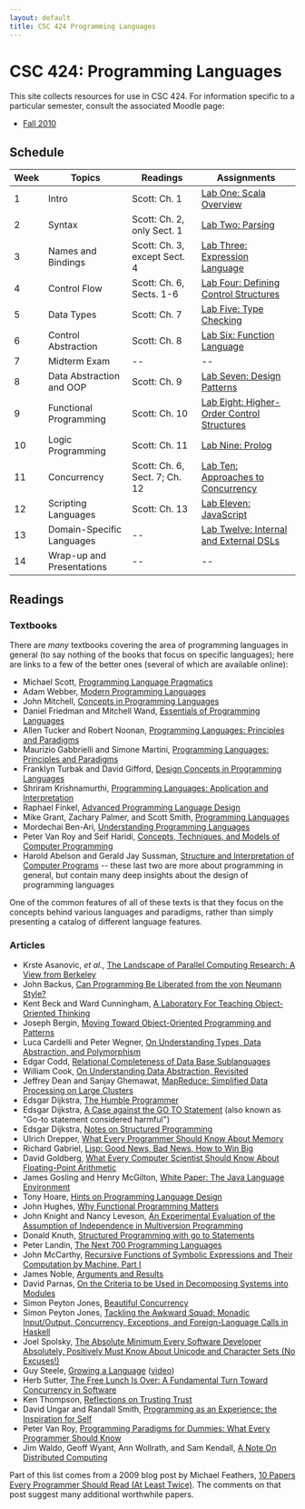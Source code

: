 ```yaml
---
layout: default
title: CSC 424 Programming Languages
---
```

# CSC 424: Programming Languages
This site collects resources for use in CSC 424.  For information specific to a particular semester, consult the associated Moodle page:

* [Fall 2010](http://moodle.depauw.edu/course/view.php?id=6949)

## Schedule
Week | Topics                    | Readings                      | Assignments
---- | ------------------------- | ----------------------------- | -----------
1    | Intro                     | Scott: Ch. 1                  | [Lab One: Scala Overview](labs/Scala.html)
2    | Syntax                    | Scott: Ch. 2, only Sect. 1    | [Lab Two: Parsing](labs/Parsing.html)
3    | Names and Bindings        | Scott: Ch. 3, except Sect. 4  | [Lab Three: Expression Language](labs/Expression.html)
4    | Control Flow              | Scott: Ch. 6, Sects. 1-6      | [Lab Four: Defining Control Structures](labs/Control.html)
5    | Data Types                | Scott: Ch. 7                  | [Lab Five: Type Checking](labs/Types.html)
6    | Control Abstraction       | Scott: Ch. 8                  | [Lab Six: Function Language](labs/Function.html)
7    | Midterm Exam              | --                            | --
8    | Data Abstraction and OOP  | Scott: Ch. 9                  | [Lab Seven: Design Patterns](labs/Patterns.html)
9    | Functional Programming    | Scott: Ch. 10                 | [Lab Eight: Higher-Order Control Structures](labs/HOCS.html)
10   | Logic Programming         | Scott: Ch. 11                 | [Lab Nine: Prolog](labs/Prolog.html)
11   | Concurrency               | Scott: Ch. 6, Sect. 7; Ch. 12 | [Lab Ten: Approaches to Concurrency](labs/Concurrency.html)
12   | Scripting Languages       | Scott: Ch. 13                 | [Lab Eleven: JavaScript](labs/JavaScript.html)
13   | Domain-Specific Languages | --                            | [Lab Twelve: Internal and External DSLs](labs/DSL.html)
14   | Wrap-up and Presentations | --                            | --

## Readings
### Textbooks
There are *many* textbooks covering the area of programming languages in general (to say nothing of the books that focus on specific languages); here are links to a few of the better ones (several of which are available online):

* Michael Scott, [Programming Language Pragmatics](http://www.cs.rochester.edu/~scott/pragmatics/)
* Adam Webber, [Modern Programming Languages](http://www.webber-labs.com/mpl.html)
* John Mitchell, [Concepts in Programming Languages](http://theory.stanford.edu/people/jcm/books/cpl-teaching.html)
* Daniel Friedman and Mitchell Wand, [Essentials of Programming Languages](http://www.eopl3.com/)
* Allen Tucker and Robert Noonan, [Programming Languages: Principles and Paradigms](http://www.bowdoin.edu/~allen/pl/)
* Maurizio Gabbrielli and Simone Martini, [Programming Languages: Principles and Paradigms](http://www.springer.com/computer/book/978-1-84882-913-8)
* Franklyn Turbak and David Gifford, [Design Concepts in Programming Languages](http://mitpress.mit.edu/catalog/item/default.asp?ttype=2&tid=11656)
* Shriram Krishnamurthi, [Programming Languages: Application and Interpretation](http://www.cs.brown.edu/~sk/Publications/Books/ProgLangs/)
* Raphael Finkel, [Advanced Programming Language Design](http://c2.com/cgi/wiki?AdvancedProgrammingLanguageDesign)
* Mike Grant, Zachary Palmer, and Scott Smith, [Programming Languages](http://www.cs.jhu.edu/~scott/pl/book/dist/index.html)
* Mordechai Ben-Ari, [Understanding Programming Languages](http://stwww.weizmann.ac.il/g-cs/benari/books/#upl)
* Peter Van Roy and Seif Haridi, [Concepts, Techniques, and Models of Computer Programming](http://www.info.ucl.ac.be/~pvr/book.html)
* Harold Abelson and Gerald Jay Sussman, [Structure and Interpretation of Computer Programs](http://mitpress.mit.edu/sicp/) -- these last two are more about programming in general, but contain many deep insights about the design of programming languages

One of the common features of all of these texts is that they focus on the concepts behind various languages and paradigms, rather than simply presenting a catalog of different language features.

### Articles
* Krste Asanovic, *et al.*, [The Landscape of Parallel Computing Research: A View from Berkeley](http://www.eecs.berkeley.edu/Pubs/TechRpts/2006/EECS-2006-183.pdf)
* John Backus, [Can Programming Be Liberated from the von Neumann Style?](http://www.thocp.net/biographies/papers/backus_turingaward_lecture.pdf)
* Kent Beck and Ward Cunningham, [A Laboratory For Teaching Object-Oriented Thinking](http://c2.com/doc/oopsla89/paper.html)
* Joseph Bergin, [Moving Toward Object-Oriented Programming and Patterns](http://csis.pace.edu/~bergin/patterns/persongender.html)
* Luca Cardelli and Peter Wegner, [On Understanding Types, Data Abstraction, and Polymorphism](http://citeseerx.ist.psu.edu/viewdoc/download?doi=10.1.1.70.8559&rep=rep1&type=pdf)
* Edgar Codd, [Relational Completeness of Data Base Sublanguages](http://www.cs.berkeley.edu/~christos/classics/Codd72a.pdf)
* William Cook, [On Understanding Data Abstraction, Revisited](http://userweb.cs.utexas.edu/~wcook/Drafts/2009/essay.pdf)
* Jeffrey Dean and Sanjay Ghemawat, [MapReduce: Simplified Data Processing on Large Clusters](http://labs.google.com/papers/mapreduce.html)
* Edsgar Dijkstra, [The Humble Programmer](http://userweb.cs.utexas.edu/~EWD/transcriptions/EWD03xx/EWD340.html)
* Edsgar Dijkstra, [A Case against the GO TO Statement](http://userweb.cs.utexas.edu/users/EWD/ewd02xx/EWD215.PDF) (also known as "Go-to statement considered harmful")
* Edsgar Dijkstra, [Notes on Structured Programming](http://www.cs.utexas.edu/users/EWD/ewd02xx/EWD249.PDF)
* Ulrich Drepper, [What Every Programmer Should Know About Memory](http://people.redhat.com/drepper/cpumemory.pdf)
* Richard Gabriel, [Lisp: Good News, Bad News, How to Win Big](http://www.dreamsongs.com/WIB.html)
* David Goldberg, [What Every Computer Scientist Should Know About Floating-Point Arithmetic](http://docs.sun.com/source/806-3568/ncg_goldberg.html)
* James Gosling and Henry McGilton, [White Paper: The Java Language Environment](http://java.sun.com/docs/white/langenv/)
* Tony Hoare, [Hints on Programming Language Design](http://www.cs.berkeley.edu/~necula/cs263/handouts/hoarehints.pdf)
* John Hughes, [Why Functional Programming Matters](http://www.cs.chalmers.se/~rjmh/Papers/whyfp.html)
* John Knight and Nancy Leveson, [An Experimental Evaluation of the Assumption of Independence in Multiversion Programming](http://citeseerx.ist.psu.edu/viewdoc/download?doi=10.1.1.29.363&rep=rep1&type=pdf)
* Donald Knuth, [Structured Programming with go to Statements](http://pplab.snu.ac.kr/courses/adv_pl05/papers/p261-knuth.pdf)
* Peter Landin, [The Next 700 Programming Languages](http://www.thecorememory.com/Next_700.pdf)
* John McCarthy, [Recursive Functions of Symbolic Expressions and Their Computation by Machine, Part I](http://www-formal.stanford.edu/jmc/recursive/recursive.html)
* James Noble, [Arguments and Results](http://www.laputan.org/pub/patterns/noble/noble.pdf)
* David Parnas, [On the Criteria to be Used in Decomposing Systems into Modules](http://sunnyday.mit.edu/16.355/parnas-criteria.html)
* Simon Peyton Jones, [Beautiful Concurrency](http://research.microsoft.com/en-us/um/people/simonpj/papers/stm/beautiful.pdf)
* Simon Peyton Jones, [Tackling the Awkward Squad: Monadic Input/Output, Concurrency, Exceptions, and Foreign-Language Calls in Haskell](http://research.microsoft.com/en-us/um/people/simonpj/papers/marktoberdorf/mark.pdf)
* Joel Spolsky, [The Absolute Minimum Every Software Developer Absolutely, Positively Must Know About Unicode and Character Sets (No Excuses!)](http://www.joelonsoftware.com/printerFriendly/articles/Unicode.html)
* Guy Steele, [Growing a Language](http://citeseerx.ist.psu.edu/viewdoc/download?doi=10.1.1.10.1635&rep=rep1&type=pdf) ([video](http://video.google.com/videoplay?docid=-8860158196198824415))
* Herb Sutter, [The Free Lunch Is  Over: A Fundamental Turn Toward Concurrency in Software](http://www.gotw.ca/publications/concurrency-ddj.htm)
* Ken Thompson, [Reflections on Trusting Trust](http://cm.bell-labs.com/who/ken/trust.html)
* David Ungar and Randall Smith, [Programming as an Experience: the Inspiration for Self](http://research.sun.com/features/tenyears/volcd/papers/6Ungar.pdf)
* Peter Van Roy, [Programming Paradigms for Dummies: What Every Programmer Should Know](http://www.info.ucl.ac.be/~pvr/VanRoyChapter.pdf)
* Jim Waldo, Geoff Wyant, Ann Wollrath, and Sam Kendall, [A Note On Distributed Computing](http://research.sun.com/techrep/1994/abstract-29.html)

Part of this list comes from a 2009 blog post by Michael Feathers, [10 Papers Every Programmer Should Read (At Least Twice)](http://blog.objectmentor.com/articles/2009/02/26/10-papers-every-programmer-should-read-at-least-twice).  The comments on that post suggest many additional worthwhile papers.
